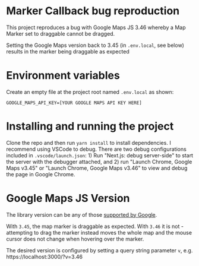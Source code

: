 # Marker Callback bug reproduction

This project reproduces a bug with Google Maps JS 3.46 whereby a Map Marker set to draggable cannot be dragged.

Setting the Google Maps version back to 3.45 (in `.env.local`, see below) results in the marker being draggable as expected

# Environment variables

Create an empty file at the project root named `.env.local` as shown:

```
GOOGLE_MAPS_API_KEY=[YOUR GOOGLE MAPS API KEY HERE]
```
# Installing and running the project

Clone the repo and then run `yarn install` to install dependencies. I recommend using VSCode to debug. There are two debug configurations included in `.vscode/launch.json`: 1) Run "Next.js: debug server-side" to start the server with the debugger attached, and 2) run "Launch Chrome, Google Maps v3.45" or "Launch Chrome, Google Maps v3.46" to view and debug the page in Google Chrome.

# Google Maps JS Version

The library version can be any of those [supported by Google](https://developers.google.com/maps/documentation/javascript/versions).

With `3.45`, the map marker is draggable as expected. With `3.46` it is not - attempting to drag the marker instead moves the whole map and the mouse cursor does not change when hovering over the marker.

The desired version is configured by setting a query string parameter `v`, e.g. https://localhost:3000/?v=3.46
